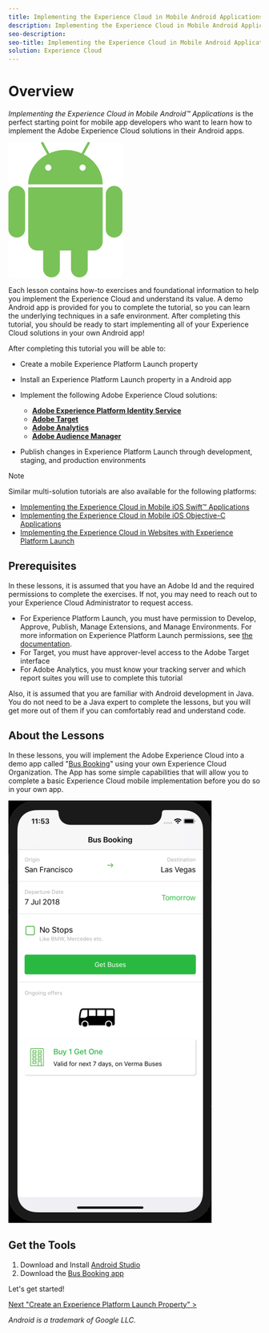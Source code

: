 ```yaml
---
title: Implementing the Experience Cloud in Mobile Android Applications
description: Implementing the Experience Cloud in Mobile Android Applications is the perfect starting point for mobile app developers who want to learn how to implement the Adobe Experience Cloud solutions in their mobile Android apps.
seo-description:
seo-title: Implementing the Experience Cloud in Mobile Android Applications 
solution: Experience Cloud
---
```


# Overview

_Implementing the Experience Cloud in Mobile Android&trade; Applications_ is the perfect starting point for mobile app developers who want to learn how to implement the Adobe Experience Cloud solutions in their Android apps.

![Android logo](images/android/Android_Robot.png)

Each lesson contains how-to exercises and foundational information to help you implement the Experience Cloud and understand its value.  A demo Android app is provided for you to complete the tutorial, so you can learn the underlying techniques in a safe environment. After completing this tutorial, you should be ready to start implementing all of your Experience Cloud solutions in your own Android app!

After completing this tutorial you will be able to:

* Create a mobile Experience Platform Launch property

* Install an Experience Platform Launch property in a Android app

* Implement the following Adobe Experience Cloud solutions:
  * **[Adobe Experience Platform Identity Service](id-service.md)**
  * **[Adobe Target](target.md)**
  * **[Adobe Analytics](analytics.md)**
  * **[Adobe Audience Manager](audience-manager.md)**

* Publish changes in Experience Platform Launch through development, staging, and production environments

>[!NOTE]
>
>Similar multi-solution tutorials are also available for the following platforms:
>
>* [Implementing the Experience Cloud in Mobile iOS Swift&trade; Applications](/help/mobile-ios-swift-implementation/index.md)
>* [Implementing the Experience Cloud in Mobile iOS Objective-C Applications](/help/mobile-ios-objective-c-implementation/index.md)
>* [Implementing the Experience Cloud in Websites with Experience Platform Launch](/help/website-implementation/index.md)

## Prerequisites

In these lessons, it is assumed that you have an Adobe Id and the required permissions to complete the exercises. If not, you may need to reach out to your Experience Cloud Administrator to request access.

* For Experience Platform Launch, you must have permission to Develop, Approve, Publish, Manage Extensions, and Manage Environments. For more information on Experience Platform Launch permissions, see [the documentation](https://docs.adobe.com/content/help/en/launch/using/reference/admin/user-permissions.html).
* For Target, you must have approver-level access to the Adobe Target interface
* For Adobe Analytics, you must know your tracking server and which report suites you will use to complete this tutorial

Also, it is assumed that you are familiar with Android development in Java. You do not need to be a Java expert to complete the lessons, but you will get more out of them if you can comfortably read and understand code.

## About the Lessons

In these lessons, you will implement the Adobe Experience Cloud into a demo app called "[Bus Booking](https://github.com/Adobe-Marketing-Cloud/busbooking-mobileapps)" using your own Experience Cloud Organization. The App has some simple capabilities that will allow you to complete a basic Experience Cloud mobile implementation before you do so in your own app.

[![Bus Booking App](images/mobile-busBookingApp.png)](https://github.com/Adobe-Marketing-Cloud/busbooking-mobileapps)

## Get the Tools

1. Download and Install [Android Studio](https://developer.android.com/studio)
1. Download the [Bus Booking app](https://github.com/Adobe-Marketing-Cloud/busbooking-mobileapps)

Let's get started!

[Next "Create an Experience Platform Launch Property" >](launch-create-a-property.md)

_Android is a trademark of Google LLC._
